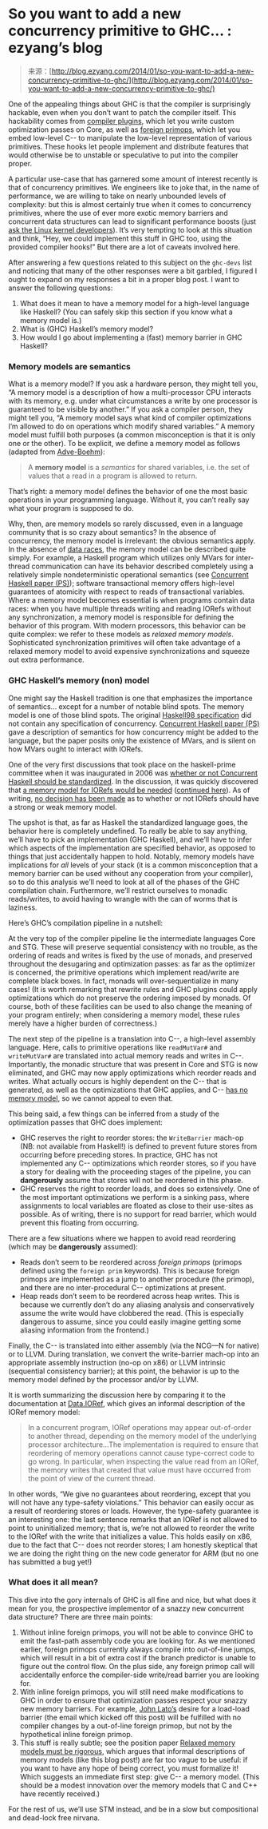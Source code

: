 <!--yml
category: 未分类
date: 2024-07-01 18:17:16
-->

# So you want to add a new concurrency primitive to GHC… : ezyang’s blog

> 来源：[http://blog.ezyang.com/2014/01/so-you-want-to-add-a-new-concurrency-primitive-to-ghc/](http://blog.ezyang.com/2014/01/so-you-want-to-add-a-new-concurrency-primitive-to-ghc/)

One of the appealing things about GHC is that the compiler is surprisingly hackable, even when you don’t want to patch the compiler itself. This hackability comes from [compiler plugins](http://www.haskell.org/ghc/docs/latest/html/users_guide/compiler-plugins.html), which let you write custom optimization passes on Core, as well as [foreign primops](https://ghc.haskell.org/trac/ghc/wiki/Commentary/PrimOps#Foreignout-of-linePrimOpsandforeignimportprim), which let you embed low-level C-- to manipulate the low-level representation of various primitives. These hooks let people implement and distribute features that would otherwise be to unstable or speculative to put into the compiler proper.

A particular use-case that has garnered some amount of interest recently is that of concurrency primitives. We engineers like to joke that, in the name of performance, we are willing to take on nearly unbounded levels of complexity: but this is almost certainly true when it comes to concurrency primitives, where the use of ever more exotic memory barriers and concurrent data structures can lead to significant performance boosts (just [ask the Linux kernel developers](http://lwn.net/Articles/576486/)). It’s very tempting to look at this situation and think, “Hey, we could implement this stuff in GHC too, using the provided compiler hooks!” But there are a lot of caveats involved here.

After answering a few questions related to this subject on the `ghc-devs` list and noticing that many of the other responses were a bit garbled, I figured I ought to expand on my responses a bit in a proper blog post. I want to answer the following questions:

1.  What does it mean to have a memory model for a high-level language like Haskell? (You can safely skip this section if you know what a memory model is.)
2.  What is (GHC) Haskell’s memory model?
3.  How would I go about implementing a (fast) memory barrier in GHC Haskell?

### Memory models are semantics

What is a memory model? If you ask a hardware person, they might tell you, “A memory model is a description of how a multi-processor CPU interacts with its memory, e.g. under what circumstances a write by one processor is guaranteed to be visible by another.” If you ask a compiler person, they might tell you, “A memory model says what kind of compiler optimizations I’m allowed to do on operations which modify shared variables.” A memory model must fulfill both purposes (a common misconception is that it is only one or the other). To be explicit, we define a memory model as follows (adapted from [Adve-Boehm](http://cacm.acm.org/magazines/2010/8/96610-memory-models-a-case-for-rethinking-parallel-languages-and-hardware/fulltext)):

> A **memory model** is a *semantics* for shared variables, i.e. the set of values that a read in a program is allowed to return.

That’s right: a memory model defines the behavior of one the most basic operations in your programming language. Without it, you can’t really say what your program is supposed to do.

Why, then, are memory models so rarely discussed, even in a language community that is so crazy about semantics? In the absence of concurrency, the memory model is irrelevant: the obvious semantics apply. In the absence of [data races](http://blog.regehr.org/archives/490), the memory model can be described quite simply. For example, a Haskell program which utilizes only MVars for inter-thread communication can have its behavior described completely using a relatively simple nondeterministic operational semantics (see [Concurrent Haskell paper (PS)](http://www.haskell.org/ghc/docs/papers/concurrent-haskell.ps.gz)); software transactional memory offers high-level guarantees of atomicity with respect to reads of transactional variables. Where a memory model becomes essential is when programs contain data races: when you have multiple threads writing and reading IORefs without any synchronization, a memory model is responsible for defining the behavior of this program. With modern processors, this behavior can be quite complex: we refer to these models as *relaxed memory models*. Sophisticated synchronization primitives will often take advantage of a relaxed memory model to avoid expensive synchronizations and squeeze out extra performance.

### GHC Haskell’s memory (non) model

One might say the Haskell tradition is one that emphasizes the importance of semantics... except for a number of notable blind spots. The memory model is one of those blind spots. The original [Haskell98 specification](http://www.haskell.org/onlinereport/) did not contain any specification of concurrency. [Concurrent Haskell paper (PS)](http://www.haskell.org/ghc/docs/papers/concurrent-haskell.ps.gz) gave a description of semantics for how concurrency might be added to the language, but the paper posits only the existence of MVars, and is silent on how MVars ought to interact with IORefs.

One of the very first discussions that took place on the haskell-prime committee when it was inaugurated in 2006 was [whether or not Concurrent Haskell should be standardized](http://www.haskell.org/pipermail/haskell-prime/2006-March/001046.html). In the discussion, it was quickly discovered that [a memory model for IORefs would be needed](http://www.haskell.org/pipermail/haskell-prime/2006-March/001193.html) ([continued here](http://www.haskell.org/pipermail/haskell-prime/2006-April/001237.html)). As of writing, [no decision has been made](https://ghc.haskell.org/trac/haskell-prime/wiki/Concurrency#a3.SemanticsofIORefs) as to whether or not IORefs should have a strong or weak memory model.

The upshot is that, as far as Haskell the standardized language goes, the behavior here is completely undefined. To really be able to say anything, we’ll have to pick an implementation (GHC Haskell), and we’ll have to infer which aspects of the implementation are specified behavior, as opposed to things that just accidentally happen to hold. Notably, memory models have implications for *all* levels of your stack (it is a common misconception that a memory barrier can be used without any cooperation from your compiler), so to do this analysis we’ll need to look at all of the phases of the GHC compilation chain. Furthermore, we’ll restrict ourselves to monadic reads/writes, to avoid having to wrangle with the can of worms that is laziness.

Here’s GHC’s compilation pipeline in a nutshell:

At the very top of the compiler pipeline lie the intermediate languages Core and STG. These will preserve sequential consistency with no trouble, as the ordering of reads and writes is fixed by the use of monads, and preserved throughout the desugaring and optimization passes: as far as the optimizer is concerned, the primitive operations which implement read/write are complete black boxes. In fact, monads will over-sequentialize in many cases! (It is worth remarking that rewrite rules and GHC plugins could apply optimizations which do not preserve the ordering imposed by monads. Of course, both of these facilities can be used to also change the meaning of your program entirely; when considering a memory model, these rules merely have a higher burden of correctness.)

The next step of the pipeline is a translation into C--, a high-level assembly language. Here, calls to primitive operations like `readMutVar#` and `writeMutVar#` are translated into actual memory reads and writes in C--. Importantly, the monadic structure that was present in Core and STG is now eliminated, and GHC may now apply optimizations which reorder reads and writes. What actually occurs is highly dependent on the C-- that is generated, as well as the optimizations that GHC applies, and C-- [has no memory model](http://www.cs.tufts.edu/~nr/c--/), so we cannot appeal to even that.

This being said, a few things can be inferred from a study of the optimization passes that GHC does implement:

*   GHC reserves the right to reorder stores: the `WriteBarrier` mach-op (NB: not available from Haskell!) is defined to prevent future stores from occurring before preceding stores. In practice, GHC has not implemented any C-- optimizations which reorder stores, so if you have a story for dealing with the proceeding stages of the pipeline, you can **dangerously** assume that stores will not be reordered in this phase.
*   GHC reserves the right to reorder loads, and does so extensively. One of the most important optimizations we perform is a sinking pass, where assignments to local variables are floated as close to their use-sites as possible. As of writing, there is no support for read barrier, which would prevent this floating from occurring.

There are a few situations where we happen to avoid read reordering (which may be **dangerously** assumed):

*   Reads don’t seem to be reordered across *foreign primops* (primops defined using the `foreign prim` keywords). This is because foreign primops are implemented as a jump to another procedure (the primop), and there are no inter-procedural C-- optimizations at present.
*   Heap reads don’t seem to be reordered across heap writes. This is because we currently don’t do any aliasing analysis and conservatively assume the write would have clobbered the read. (This is especially dangerous to assume, since you could easily imagine getting some aliasing information from the frontend.)

Finally, the C-- is translated into either assembly (via the NCG—N for native) or to LLVM. During translation, we convert the write-barrier mach-op into an appropriate assembly instruction (no-op on x86) or LLVM intrinsic (sequential consistency barrier); at this point, the behavior is up to the memory model defined by the processor and/or by LLVM.

It is worth summarizing the discussion here by comparing it to the documentation at [Data.IORef](http://hackage.haskell.org/package/base-4.6.0.1/docs/Data-IORef.html), which gives an informal description of the IORef memory model:

> In a concurrent program, IORef operations may appear out-of-order to another thread, depending on the memory model of the underlying processor architecture...The implementation is required to ensure that reordering of memory operations cannot cause type-correct code to go wrong. In particular, when inspecting the value read from an IORef, the memory writes that created that value must have occurred from the point of view of the current thread.

In other words, “We give no guarantees about reordering, except that you will not have any type-safety violations.” This behavior can easily occur as a result of reordering stores or loads. However, the type-safety guarantee is an interesting one: the last sentence remarks that an IORef is not allowed to point to uninitialized memory; that is, we’re not allowed to reorder the write to the IORef with the write that initializes a value. This holds easily on x86, due to the fact that C-- does not reorder stores; I am honestly skeptical that we are doing the right thing on the new code generator for ARM (but no one has submitted a bug yet!)

### What does it all mean?

This dive into the gory internals of GHC is all fine and nice, but what does it mean for you, the prospective implementor of a snazzy new concurrent data structure? There are three main points:

1.  Without inline foreign primops, you will not be able to convince GHC to emit the fast-path assembly code you are looking for. As we mentioned earlier, foreign primops currently always compile into out-of-line jumps, which will result in a bit of extra cost if the branch predictor is unable to figure out the control flow. On the plus side, any foreign primop call will accidentally enforce the compiler-side write/read barrier you are looking for.
2.  With inline foreign primops, you will still need make modifications to GHC in order to ensure that optimization passes respect your snazzy new memory barriers. For example, [John Lato’s](http://comments.gmane.org/gmane.comp.lang.haskell.glasgow.user/24162) desire for a load-load barrier (the email which kicked off this post) will be fulfilled with no compiler changes by a out-of-line foreign primop, but not by the hypothetical inline foreign primop.
3.  This stuff is really subtle; see the position paper [Relaxed memory models must be rigorous](http://www.cl.cam.ac.uk/~so294/documents/ec209.pdf), which argues that informal descriptions of memory models (like this blog post!) are far too vague to be useful: if you want to have any hope of being correct, you must formalize it! Which suggests an immediate first step: give C-- a memory model. (This should be a modest innovation over the memory models that C and C++ have recently received.)

For the rest of us, we’ll use STM instead, and be in a slow but compositional and dead-lock free nirvana.